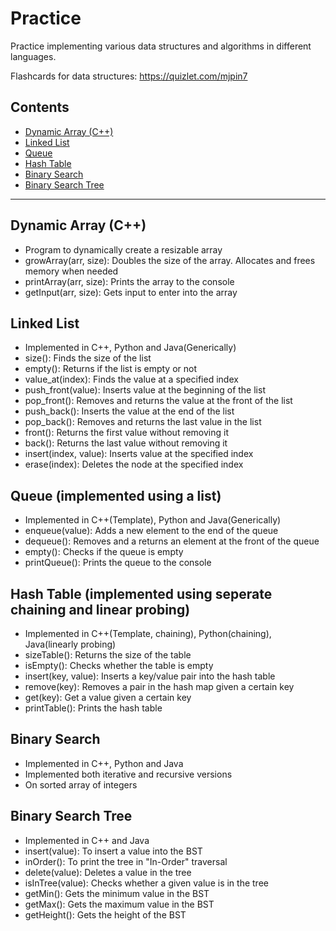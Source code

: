 # Practice
Practice implementing various data structures and algorithms in different languages.

Flashcards for data structures: https://quizlet.com/mjpin7

## Contents
* [Dynamic Array (C++)](#dyn-array)
* [Linked List](#link-list)
* [Queue](#queue)
* [Hash Table](#hash)
* [Binary Search](#bin-search)
* [Binary Search Tree](#BST)

---

## <a name="dyn-array"></a>Dynamic Array (C++)
  - Program to dynamically create a resizable array
  - growArray(arr, size): Doubles the size of the array. Allocates and frees memory when needed
  - printArray(arr, size): Prints the array to the console
  - getInput(arr, size): Gets input to enter into the array

## <a name="link-list"></a>Linked List
  - Implemented in C++, Python and Java(Generically)
  - size(): Finds the size of the list
  - empty(): Returns if the list is empty or not
  - value_at(index): Finds the value at a specified index
  - push_front(value): Inserts value at the beginning of the list
  - pop_front(): Removes and returns the value at the front of the list
  - push_back(): Inserts the value at the end of the list
  - pop_back(): Removes and returns the last value in the list
  - front(): Returns the first value without removing it
  - back(): Returns the last value without removing it
  - insert(index, value): Inserts value at the specified index
  - erase(index): Deletes the node at the specified index

## <a name="queue"></a>Queue (implemented using a list)
  - Implemented in C++(Template), Python and Java(Generically)
  - enqueue(value): Adds a new element to the end of the queue
  - dequeue(): Removes and a returns an element at the front of the queue
  - empty(): Checks if the queue is empty
  - printQueue(): Prints the queue to the console

## <a name="hash"></a>Hash Table (implemented using seperate chaining and linear probing)
  - Implemented in C++(Template, chaining), Python(chaining), Java(linearly probing)
  - sizeTable(): Returns the size of the table
  - isEmpty(): Checks whether the table is empty
  - insert(key, value): Inserts a key/value pair into the hash table
  - remove(key): Removes a pair in the hash map given a certain key
  - get(key): Get a value given a certain key
  - printTable(): Prints the hash table

## <a name="bin-search"></a>Binary Search
  - Implemented in C++, Python and Java
  - Implemented both iterative and recursive versions
  - On sorted array of integers

## <a name="BST"></a>Binary Search Tree
  - Implemented in C++ and Java
  - insert(value): To insert a value into the BST
  - inOrder(): To print the tree in "In-Order" traversal
  - delete(value): Deletes a value in the tree
  - isInTree(value): Checks whether a given value is in the tree
  - getMin(): Gets the minimum value in the BST
  - getMax(): Gets the maximum value in the BST
  - getHeight(): Gets the height of the BST
  
